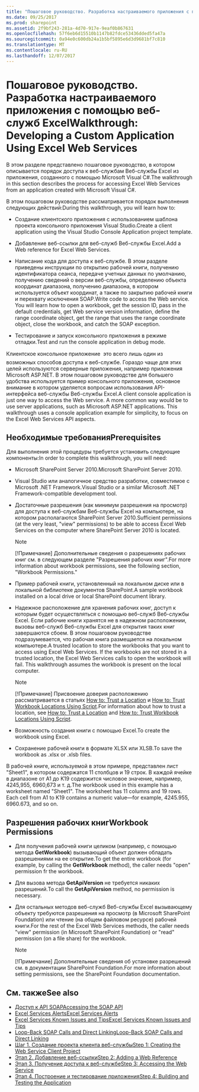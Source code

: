 ```yaml
---
title: "Пошаговое руководство. Разработка настраиваемого приложения с помощью веб-служб Excel"
ms.date: 09/25/2017
ms.prod: sharepoint
ms.assetid: 2f9bf243-281a-4d70-917e-9eaf0b867631
ms.openlocfilehash: 57f6eb6d15510b1147b82fdce53436dded5fa47a
ms.sourcegitcommit: 0a94e0c600db24a1b5bf5895e6d3d9681bf7c810
ms.translationtype: MT
ms.contentlocale: ru-RU
ms.lasthandoff: 12/07/2017
---
```

# <a name="walkthrough-developing-a-custom-application-using-excel-web-services"></a><span data-ttu-id="40547-102">Пошаговое руководство. Разработка настраиваемого приложения с помощью веб-служб Excel</span><span class="sxs-lookup"><span data-stu-id="40547-102">Walkthrough: Developing a Custom Application Using Excel Web Services</span></span>

<span data-ttu-id="40547-103">В этом разделе представлено пошаговое руководство, в котором описывается порядок доступа к веб-службам Веб-службы Excel из приложения, созданного с помощью Microsoft Visual C#.</span><span class="sxs-lookup"><span data-stu-id="40547-103">The walkthrough in this section describes the process for accessing Excel Web Services from an application created with Microsoft Visual C#.</span></span>
  
    
    

<span data-ttu-id="40547-104">В этом пошаговом руководстве рассматривается порядок выполнения следующих действий:</span><span class="sxs-lookup"><span data-stu-id="40547-104">During this walkthrough, you will learn how to:</span></span>
- <span data-ttu-id="40547-105">Создание клиентского приложения с использованием шаблона проекта консольного приложения Visual Studio.</span><span class="sxs-lookup"><span data-stu-id="40547-105">Create a client application using the Visual Studio Console Application project template.</span></span>
    
  
- <span data-ttu-id="40547-106">Добавление веб-ссылки для веб-служб Веб-службы Excel.</span><span class="sxs-lookup"><span data-stu-id="40547-106">Add a Web reference for Excel Web Services.</span></span>
    
  
- <span data-ttu-id="40547-p101">Написание кода для доступа к веб-службе. В этом разделе приведены инструкции по открытию рабочей книги, получению идентификатора сеанса, передаче учетных данных по умолчанию, получению сведений о версии веб-службы, определению объекта координат диапазона, получению диапазона, в котором используется объект координат, а также по закрытию рабочей книги и перехвату исключения SOAP.</span><span class="sxs-lookup"><span data-stu-id="40547-p101">Write code to access the Web service. You will learn how to open a workbook, get the session ID, pass in the default credentials, get Web service version information, define the range coordinate object, get the range that uses the range coordinate object, close the workbook, and catch the SOAP exception.</span></span>
    
  
- <span data-ttu-id="40547-109">Тестирование и запуск консольного приложения в режиме отладки.</span><span class="sxs-lookup"><span data-stu-id="40547-109">Test and run the console application in debug mode.</span></span>
    
  
<span data-ttu-id="40547-p102">Клиентское консольное приложение  это всего лишь один из возможных способов доступа к веб-службе. Гораздо чаще для этих целей используются серверные приложения, например приложения Microsoft ASP.NET. В этом пошаговом руководстве для большего удобства используется пример консольного приложения, основное внимание в котором уделяется вопросам использования API-интерфейса веб-службы Веб-службы Excel.</span><span class="sxs-lookup"><span data-stu-id="40547-p102">A client console application is just one way to access the Web service. A more common way would be to use server applications, such as Microsoft ASP.NET applications. This walkthrough uses a console application example for simplicity, to focus on the Excel Web Services API aspects.</span></span>
## <a name="prerequisites"></a><span data-ttu-id="40547-113">Необходимые требования</span><span class="sxs-lookup"><span data-stu-id="40547-113">Prerequisites</span></span>

<span data-ttu-id="40547-114">Для выполнения этой процедуры требуется установить следующие компоненты:</span><span class="sxs-lookup"><span data-stu-id="40547-114">In order to complete this walkthrough, you will need:</span></span> 
  
    
    

- <span data-ttu-id="40547-115">Microsoft SharePoint Server 2010.</span><span class="sxs-lookup"><span data-stu-id="40547-115">Microsoft SharePoint Server 2010.</span></span>
    
  
- <span data-ttu-id="40547-116">Visual Studio или аналогичное средство разработки, совместимое с Microsoft .NET Framework.</span><span class="sxs-lookup"><span data-stu-id="40547-116">Visual Studio or a similar Microsoft .NET Framework-compatible development tool.</span></span>
    
  
- <span data-ttu-id="40547-117">Достаточные разрешения (как минимум разрешения на просмотр) для доступа к веб-службам Веб-службы Excel на компьютере, на котором располагаются SharePoint Server 2010.</span><span class="sxs-lookup"><span data-stu-id="40547-117">Sufficient permissions (at the very least, "view" permissions) to be able to access Excel Web Services on the computer where SharePoint Server 2010 is located.</span></span> 
    
    > [!NOTE] 
    > <span data-ttu-id="40547-118">[!Примечание] Дополнительные сведения о разрешениях рабочих книг см. в следующем разделе "Разрешения рабочих книг".</span><span class="sxs-lookup"><span data-stu-id="40547-118">For more information about workbook permissions, see the following section, "Workbook Permissions."</span></span> 

- <span data-ttu-id="40547-119">Пример рабочей книги, установленный на локальном диске или в локальной библиотеке документов SharePoint.</span><span class="sxs-lookup"><span data-stu-id="40547-119">A sample workbook installed on a local drive or local SharePoint document library.</span></span> 
    
  
- <span data-ttu-id="40547-p103">Надежное расположение для хранения рабочих книг, доступ к которым будет осуществляться с помощью веб-служб Веб-службы Excel. Если рабочие книги хранятся не в надежном расположении, вызовы веб-служб Веб-службы Excel для открытия таких книг завершаются сбоем. В этом пошаговом руководстве подразумевается, что рабочая книга размещается на локальном компьютере.</span><span class="sxs-lookup"><span data-stu-id="40547-p103">A trusted location to store the workbooks that you want to access using Excel Web Services. If the workbooks are not stored in a trusted location, the Excel Web Services calls to open the workbook will fail. This walkthrough assumes the workbook is present on the local computer.</span></span> 
    
    > [!NOTE] 
    > <span data-ttu-id="40547-123">[!Примечание] Присвоение доверия расположению рассматривается в статьях  [How to: Trust a Location](how-to-trust-a-location.md) и [How to: Trust Workbook Locations Using Script](http://msdn.microsoft.com/library/79ab6ced-7a0c-4275-b852-bb246fc6be57%28Office.15%29.aspx).</span><span class="sxs-lookup"><span data-stu-id="40547-123">For information about how to trust a location, see  [How to: Trust a Location](how-to-trust-a-location.md) and [How to: Trust Workbook Locations Using Script](http://msdn.microsoft.com/library/79ab6ced-7a0c-4275-b852-bb246fc6be57%28Office.15%29.aspx).</span></span> 

- <span data-ttu-id="40547-124">Возможность создания книги с помощью Excel.</span><span class="sxs-lookup"><span data-stu-id="40547-124">To create the workbook using Excel.</span></span>
    
  
- <span data-ttu-id="40547-125">Сохранение рабочей книги в формате XLSX или XLSB.</span><span class="sxs-lookup"><span data-stu-id="40547-125">To save the workbook as .xlsx or .xlsb files.</span></span>
    
  
<span data-ttu-id="40547-p104">В рабочей книге, используемой в этом примере, представлен лист "Sheet1", в котором содержатся 11 столбцов и 19 строк. В каждой ячейке в диапазоне от A1 до K19 содержится числовое значение, например, 4245,955, 6960,673 и т. д.</span><span class="sxs-lookup"><span data-stu-id="40547-p104">The workbook used in this example has a worksheet named "Sheet1". The worksheet has 11 columns and 19 rows. Each cell from A1 to K19 contains a numeric value—for example, 4245.955, 6960.673, and so on.</span></span>
  
    
    

## <a name="workbook-permissions"></a><span data-ttu-id="40547-129">Разрешения рабочих книг</span><span class="sxs-lookup"><span data-stu-id="40547-129">Workbook Permissions</span></span>


- <span data-ttu-id="40547-130">Для получения рабочей книги целиком (например, с помощью метода **GetWorkbook**) вызывающий объект должен обладать разрешениями на ее открытие.</span><span class="sxs-lookup"><span data-stu-id="40547-130">To get the entire workbook (for example, by calling the **GetWorkbook** method), the caller needs "open" permission fr the workbook.</span></span>
    
  
- <span data-ttu-id="40547-131">Для вызова метода **GetApiVersion** не требуется никаких разрешений.</span><span class="sxs-lookup"><span data-stu-id="40547-131">To call the **GetApiVersion** method, no permission is necessary.</span></span>
    
  
- <span data-ttu-id="40547-132">Для остальных методов веб-служб Веб-службы Excel вызывающему объекту требуются разрешения на просмотр (в Microsoft SharePoint Foundation) или чтение (на общем файловом ресурсе) рабочей книги.</span><span class="sxs-lookup"><span data-stu-id="40547-132">For the rest of the Excel Web Services methods, the caller needs "view" permission (in Microsoft SharePoint Foundation) or "read" permission (on a file share) for the workbook.</span></span>
    
    > [!NOTE] 
    > <span data-ttu-id="40547-133">[!Примечание] Дополнительные сведения об установке разрешений см. в документации SharePoint Foundation.</span><span class="sxs-lookup"><span data-stu-id="40547-133">For more information about setting permissions, see the SharePoint Foundation documentation.</span></span> 

## <a name="see-also"></a><span data-ttu-id="40547-134">См. также</span><span class="sxs-lookup"><span data-stu-id="40547-134">See also</span></span>

- [<span data-ttu-id="40547-135">Доступ к API SOAP</span><span class="sxs-lookup"><span data-stu-id="40547-135">Accessing the SOAP API</span></span>](accessing-the-soap-api.md)
- [<span data-ttu-id="40547-136">Excel Services Alerts</span><span class="sxs-lookup"><span data-stu-id="40547-136">Excel Services Alerts</span></span>](excel-services-alerts.md)
- [<span data-ttu-id="40547-137">Excel Services Known Issues and Tips</span><span class="sxs-lookup"><span data-stu-id="40547-137">Excel Services Known Issues and Tips</span></span>](excel-services-known-issues-and-tips.md)
- [<span data-ttu-id="40547-138">Loop-Back SOAP Calls and Direct Linking</span><span class="sxs-lookup"><span data-stu-id="40547-138">Loop-Back SOAP Calls and Direct Linking</span></span>](loop-back-soap-calls-and-direct-linking.md)
- [<span data-ttu-id="40547-139">Шаг 1. Создание проекта клиента веб-службы</span><span class="sxs-lookup"><span data-stu-id="40547-139">Step 1: Creating the Web Service Client Project</span></span>](step-1-creating-the-web-service-client-project.md)
- [<span data-ttu-id="40547-140">Этап 2. Добавление веб-ссылки</span><span class="sxs-lookup"><span data-stu-id="40547-140">Step 2: Adding a Web Reference</span></span>](step-2-adding-a-web-reference.md)
- [<span data-ttu-id="40547-141">Этап 3. Получение доступа к веб-службе</span><span class="sxs-lookup"><span data-stu-id="40547-141">Step 3: Accessing the Web Service</span></span>](step-3-accessing-the-web-service.md)
- [<span data-ttu-id="40547-142">Этап 4. Построение и тестирование приложения</span><span class="sxs-lookup"><span data-stu-id="40547-142">Step 4: Building and Testing the Application</span></span>](step-4-building-and-testing-the-application.md)
